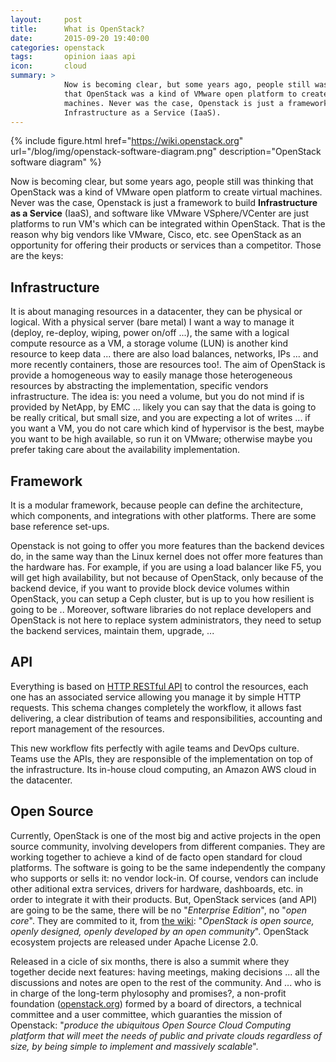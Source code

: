 ```yaml
---
layout:     post
title:      What is OpenStack?
date:       2015-09-20 19:40:00
categories: openstack
tags:       opinion iaas api
icon:       cloud
summary: >
            Now is becoming clear, but some years ago, people still was thinking
            that OpenStack was a kind of VMware open platform to create virtual 
            machines. Never was the case, Openstack is just a framework to build 
            Infrastructure as a Service (IaaS).
---
```


{% include figure.html href="https://wiki.openstack.org" url="/blog/img/openstack-software-diagram.png" description="OpenStack software diagram" %}

Now is becoming clear, but some years ago, people still was thinking that 
OpenStack was a kind of VMware open platform to create virtual machines. Never 
was the case, Openstack is just a framework to build **Infrastructure as a Service** 
(IaaS), and software like VMware VSphere/VCenter are just platforms to run VM's 
which can be integrated within OpenStack. That is the reason why big vendors 
like VMware, Cisco, etc. see OpenStack as an opportunity for offering their 
products or services than a competitor. Those are the keys:



Infrastructure
--------------

It is about managing resources in a datacenter, they can be physical or
logical. With a physical server (bare metal) I want a way to manage it
(deploy, re-deploy, wiping, power on/off ...), the same with a logical 
compute resource as a VM, a storage volume (LUN) is another
kind resource to keep data ... there are also load balances, networks, IPs ... and
more recently containers, those are resources too!. The aim of OpenStack is 
provide a homogeneous way to easily manage those heterogeneous resources by 
abstracting the implementation, specific vendors infrastructure. The idea is: 
you need a volume, but you do not mind if is provided by NetApp, by EMC ... 
likely you can say that the data is going to be really critical, but small size, 
and you are expecting a lot of writes ... if you want a VM, you do not care 
which kind of hypervisor is the best, maybe you want to be high available, so 
run it on VMware; otherwise maybe you prefer taking care about the availability 
implementation.
 

Framework
---------

It is a modular framework, because people can define the architecture, 
which components, and integrations with other platforms. There are some base 
reference set-ups.

Openstack is not going to offer you more features than the backend devices do, in
the same way than the Linux kernel does not offer more features than the hardware
has. For example, if you are using a load balancer like F5, you will get high 
availability, but not because of OpenStack, only because of the backend device, 
if you want to provide block device volumes within OpenStack, you can setup a 
Ceph cluster, but is up to you how resilient is going to be ..
Moreover, software libraries do not replace developers and OpenStack is not here
to replace system administrators, they need to setup the backend services,
maintain them, upgrade, ...



API
---

Everything is based on [HTTP RESTful API](https://en.wikipedia.org/wiki/Representational_state_transfer)
to control the resources, each one has an associated service allowing you 
manage it by simple HTTP requests. This schema changes completely the workflow, 
it allows fast delivering, a clear distribution of teams and responsibilities, 
accounting and report management of the resources.

This new workflow fits perfectly with agile teams and DevOps culture. Teams use 
the APIs, they are responsible of the implementation on top of the 
infrastructure. Its in-house cloud computing, an Amazon AWS cloud in the 
datacenter.



Open Source
-----------

Currently, OpenStack is one of the most big and active projects in the open 
source community, involving developers from different companies. They are 
working together to achieve a kind of de facto open standard for cloud platforms. 
The software is going to be the same independently the company who supports or 
sells it: no vendor lock-in. Of course, vendors can include other aditional 
extra services, drivers for hardware, dashboards, etc. in order to integrate it 
with their products. But, OpenStack services (and API) are going to be the same, 
there will be no "*Enterprise Edition*", no "*open core*". They are commited to it, 
from [the wiki](https://wiki.openstack.org): "*OpenStack is open source, openly designed, 
openly developed by an open community*". OpenStack ecosystem projects are 
released under Apache License 2.0.

Released in a cicle of six months, there is also a summit where they together 
decide next features: having meetings, making decisions ... all the discussions 
and notes are open to the rest of the community. And ... who is in charge of the 
long-term phylosophy and promises?, a non-profit foundation ([openstack.org](https://openstack.org)) 
formed by a board of directors, a technical committee and a user committee, which 
guaranties the mission of Openstack: "*produce the ubiquitous Open Source Cloud 
Computing platform that will meet the needs of public and private clouds 
regardless of size, by being simple to implement and massively scalable*".


